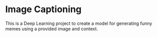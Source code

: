 # Image Captioning

This is a Deep Learning project to create a model for generating funny memes using a provided image and context.
